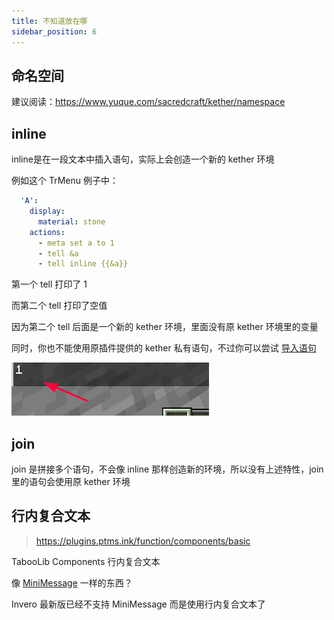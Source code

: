 ```yaml
---
title: 不知道放在哪
sidebar_position: 6
---
```


## 命名空间

建议阅读：https://www.yuque.com/sacredcraft/kether/namespace

## inline

inline是在一段文本中插入语句，实际上会创造一个新的 kether 环境

例如这个 TrMenu 例子中：
```yaml
  'A':
    display:
      material: stone
    actions:
      - meta set a to 1
      - tell &a
      - tell inline {{&a}}
```
第一个 tell 打印了 1

而第二个 tell 打印了空值

因为第二个 tell 后面是一个新的 kether 环境，里面没有原 kether 环境里的变量

同时，你也不能使用原插件提供的 kether 私有语句，不过你可以尝试 [导入语句](https://www.yuque.com/sacredcraft/kether/namespace#zVbkg)

![](_images/inline.png)

## join

join 是拼接多个语句，不会像 inline 那样创造新的环境，所以没有上述特性，join 里的语句会使用原 kether 环境

## 行内复合文本

> https://plugins.ptms.ink/function/components/basic

TabooLib Components 行内复合文本

像 [MiniMessage](../MiniMessage.md) 一样的东西？

Invero 最新版已经不支持 MiniMessage 而是使用行内复合文本了
